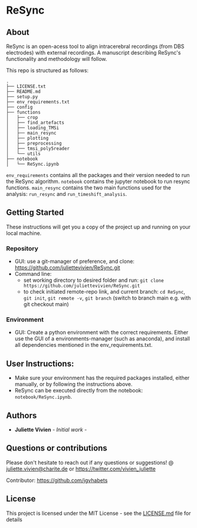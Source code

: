 # ReSync

## About
ReSync is an open-acess tool to align intracerebral recordings (from DBS electrodes) with external recordings. A manuscript describing ReSync's functionality and methodology will follow.

This repo is structured as follows: 

```
.
├── LICENSE.txt
├── README.md
├── setup.py
├── env_requirements.txt
├── config
├── functions
│   ├── crop
│   ├── find_artefacts
│   ├── loading_TMSi
│   ├── main_resync
│   ├── plotting
│   ├── preprocessing
│   ├── tmsi_poly5reader
│   └── utils
├── notebook
│   └── ReSync.ipynb

```
```env_requirements``` contains all the packages and their version needed to run the ReSync algorithm.
```notebook``` contains the jupyter notebook to run resync functions. ```main_resync``` contains the two main functions used for the analysis: ```run_resync``` and ```run_timeshift_analysis```.

## Getting Started

These instructions will get you a copy of the project up and running on your local machine. 

### Repository
* GUI: use a git-manager of preference, and clone: https://github.com/juliettevivien/ReSync.git
* Command line:
    - set working directory to desired folder and run: ```git clone https://github.com/juliettevivien/ReSync.git```
    - to check initiated remote-repo link, and current branch: ```cd ReSync```, ```git init```, ```git remote -v```, ```git branch``` (switch to branch main e.g. with git checkout main)

### Environment
* GUI: Create a python environment with the correct requirements. Either use the GUI of a environments-manager (such as anaconda), and install all dependencies mentioned in the env_requirements.txt.


## User Instructions:

* Make sure your environment has the required packages installed, either manually, or by following the instructions above.
* ReSync can be executed directly from the notebook: ```notebook/ReSync.ipynb```.

## Authors

* **Juliette Vivien** - *Initial work* -

## Questions or contributions
Please don't hesitate to reach out if any questions or suggestions! @ juliette.vivien@charite.de  or https://twitter.com/vivien_juliette

Contributor: https://github.com/jgvhabets

## License

This project is licensed under the MIT License - see the [LICENSE.md](LICENSE.md) file for details

